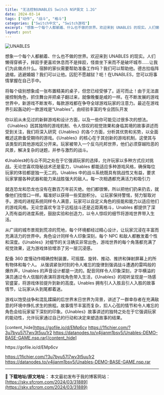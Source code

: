 ```yaml
---
title: "无法控制UNABLES Switch NSP英文 1.2G"
date: 2024-03-14
tags: ["动作", "战斗", "格斗"]
categories: ["Switch中文", "Switch游戏"]
excerpt: "想象一个每个人都躺着、什么也不做的世界。欢迎来到 UNABLES 的现实。人们懒得穿裤子，摔跤手更喜欢休息而不是摔跤，怪兽坐下来而不是破坏城市……让我们为此做点什么。宿醉的家伙需要帮助准备工作吗？我们可以帮助他。德古拉临阵退缩，逃避婚姻？我们可以让他。囚犯不愿越狱？呃！在UNABLES，您可以将事情&hellip;"
layout: post
---
```


<img class="aligncenter" src="https://sky.sfcrom.com/wp-content/uploads/2024/03/20240329101025-26f7a.jpeg" alt="UNABLES" />

想象一个每个人都躺着、什么也不做的世界。欢迎来到 UNABLES 的现实。人们懒得穿裤子，摔跤手更喜欢休息而不是摔跤，怪兽坐下来而不是破坏城市……让我们为此做点什么。宿醉的家伙需要帮助准备工作吗？我们可以帮助他。德古拉临阵退缩，逃避婚姻？我们可以让他。囚犯不愿越狱？呃！在UNABLES，您可以将事情掌握在自己手中。

将每个级别想象成一张布置精美的桌子，但您已经受够了。适可而止！由于无法直接控制角色，抓住舞台并把桌子翻过来，就像晚餐是咸的一样。在不断发展的游戏世界中，新游戏不断发布，每款游戏都在争夺全球游戏玩家的注意力。最近在游戏界引起轰动的一款游戏是“Unables”。由经验丰富的专业团队开发

你以前从未见过的新鲜游戏和设计方面，以及一些你可能见过很多次的想法。
《Unables》因其独特的游戏机制、令人惊叹的视觉效果和身临其境的故事讲述而受到关注，我们将深入研究《Unables》的各个方面，分析其优势和劣势，以全面概述这款备受期待的游戏。《Unables》的核心在于其创新的游戏机制，这使其与该类型的其他游戏区分开来。玩家被带入一个反乌托邦世界，他们必须穿越险恶的风景，解决复杂的谜题，并参与激烈的战斗。

《Unables》的与众不同之处在于它强调玩家的选择，允许玩家以多种方式应对挑战。无论您喜欢隐秘战术还是蛮力，Unables 都能适应多种游戏风格，确保每位玩家的体验都是独一无二的。Unables 中的战斗系统既具有挑战性又有益，要求玩家掌握各种武器和能力来战胜强大的敌人。每一次相遇都充满活力和吸引力

就连恐龙和恐龙也没有在数百万年前灭绝。他们都很懒，所以把他们扔来扔去，就像他们找借口一样。瞄准好以获得一些奖励积分。
让玩家保持警惕，努力智取对手。游戏的进程系统同样令人满意，玩家可以自定义角色的技能和能力以适应他们的游戏风格。无论您喜欢专注于远程战斗还是近距离格斗，Unables 都提供了深入而有益的进度系统，鼓励实验和创造力，以令人惊叹的细节将游戏世界带入生活。

从广阔的城市景观到荒凉的荒地，每个环境都经过精心设计，让玩家沉浸在丰富而充满活力的世界中。角色设计同样令人印象深刻，每个 NPC 和敌人都散发着个性和深度。《Unables》对细节的关注确实非常出色，游戏世界的每个角落都充满了视觉效果，这为游戏体验增添了另一层沉浸感。

配备 360 度慢动作精确控制装置，可摇摆、旋转、推动、推挤和弹射屏幕上的所有物体和每个人。
从强调紧张时刻的令人难忘的旋律到强调战斗遭遇的雷鸣般的爆炸声，Unables 的声音设计都是一流的。配音同样令人印象深刻，才华横溢的演员通过令人信服的表演将游戏角色带入生活，《Unables》的视听呈现是一场感官盛宴，将游戏体验提升到新的高度。Unables 拥有引人入胜且引人入胜的故事情节，让玩家从头到尾都着迷。

游戏以饱受战争和混乱蹂躏的后世界末日世界为背景，讲述了一群幸存者在充满敌意的环境中挣扎求生的旅程。故事情节丰富而复杂，扣人心弦的情节和令人难忘的角色会给玩家留下深刻的印象。《Unables》故事讲述的独特之处在于它强调玩家的能动性，允许玩家通过自己的行动和决定来塑造故事的结果。

[content_hide]https://gofile.io/d/EMp6cv
https://1fichier.com/?3u7byu57l7wv3t5uu1r2
https://datanodes.to/v4jjanm1bsv5/Unables-DEMO-BASE-GAME.nsp.rar[/content_hide]

<!--wechatfans start-->https://gofile.io/d/EMp6cv
https://1fichier.com/?3u7byu57l7wv3t5uu1r2
https://datanodes.to/v4jjanm1bsv5/Unables-DEMO-BASE-GAME.nsp.rar<!--wechatfans end-->

---
📖 **下载地址/原文地址：** 本文最初发布于我的博客网站：[https://sky.sfcrom.com/2024/03/31889](https://sky.sfcrom.com/2024/03/31889)
